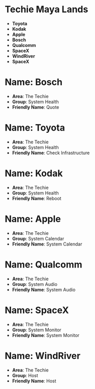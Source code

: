 # Techie Maya Lands

- __Toyota__
- __Kodak__
- __Apple__
- __Bosch__
- __Qualcomm__
- __SpaceX__
- __WindRiver__
- __SpaceX__

# Name: Bosch

- __Area__: The Techie
- __Group__: System Health
- __Friendly Name__: Quote

# Name: Toyota

- __Area__: The Techie
- __Group__: System Health
- __Friendly Name__: Check Infrastructure

# Name: Kodak

- __Area__: The Techie
- __Group__: System Health
- __Friendly Name__: Reboot

# Name: Apple

- __Area__: The Techie
- __Group__: System Calendar
- __Friendly Name__: System Calendar

# Name: Qualcomm

- __Area__: The Techie
- __Group__: System Audio
- __Friendly Name__: System Audio

# Name: SpaceX

- __Area__: The Techie
- __Group__: System Monitor
- __Friendly Name__: System Monitor

# Name: WindRiver

- __Area__: The Techie
- __Group__: Host
- __Friendly Name__: Host
